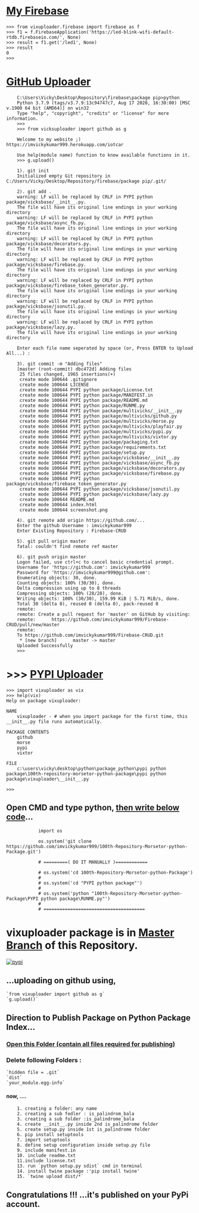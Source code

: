 # [My Firebase](https://imvickykumar999.herokuapp.com)

    >>> from vixuploader.firebase import firebase as f
    >>> f1 = f.FirebaseApplication('https://led-blink-wifi-default-rtdb.firebaseio.com/', None)
    >>> result = f1.get('/led1', None)
    >>> result
    0
    >>>

# [GitHub Uploader](https://pypi.org/project/imvickykumar999/)

        C:\Users\Vicky\Desktop\Repository\firebase\package pip>python
        Python 3.7.9 (tags/v3.7.9:13c94747c7, Aug 17 2020, 16:30:00) [MSC v.1900 64 bit (AMD64)] on win32
        Type "help", "copyright", "credits" or "license" for more information.
        >>>
        >>> from vicksuploader import github as g

        Welcome to my website ;)  https://imvickykumar999.herokuapp.com/iotcar

        Use help(module name) function to know available functions in it.
        >>> g.upload()

        1). git init
        Initialized empty Git repository in C:/Users/Vicky/Desktop/Repository/firebase/package pip/.git/

        2). git add .
        warning: LF will be replaced by CRLF in PYPI python package/vicksbase/__init__.py.
        The file will have its original line endings in your working directory
        warning: LF will be replaced by CRLF in PYPI python package/vicksbase/async_fb.py.
        The file will have its original line endings in your working directory
        warning: LF will be replaced by CRLF in PYPI python package/vicksbase/decorators.py.
        The file will have its original line endings in your working directory
        warning: LF will be replaced by CRLF in PYPI python package/vicksbase/firebase.py.
        The file will have its original line endings in your working directory
        warning: LF will be replaced by CRLF in PYPI python package/vicksbase/firebase_token_generator.py.
        The file will have its original line endings in your working directory
        warning: LF will be replaced by CRLF in PYPI python package/vicksbase/jsonutil.py.
        The file will have its original line endings in your working directory
        warning: LF will be replaced by CRLF in PYPI python package/vicksbase/lazy.py.
        The file will have its original line endings in your working directory

        Enter each file name seperated by space (or, Press ENTER to Upload All...) :

        3). git commit -m "Adding files"
        [master (root-commit) dbc472d] Adding files
         25 files changed, 1965 insertions(+)
         create mode 100644 .gitignore
         create mode 100644 LICENSE
         create mode 100644 PYPI python package/License.txt
         create mode 100644 PYPI python package/MANIFEST.in
         create mode 100644 PYPI python package/README.md
         create mode 100644 PYPI python package/RUNME.py
         create mode 100644 PYPI python package/multivicks/__init__.py
         create mode 100644 PYPI python package/multivicks/github.py
         create mode 100644 PYPI python package/multivicks/morse.py
         create mode 100644 PYPI python package/multivicks/playfair.py
         create mode 100644 PYPI python package/multivicks/pypi.py
         create mode 100644 PYPI python package/multivicks/vixtor.py
         create mode 100644 PYPI python package/packaging.txt
         create mode 100644 PYPI python package/requirements.txt
         create mode 100644 PYPI python package/setup.py
         create mode 100644 PYPI python package/vicksbase/__init__.py
         create mode 100644 PYPI python package/vicksbase/async_fb.py
         create mode 100644 PYPI python package/vicksbase/decorators.py
         create mode 100644 PYPI python package/vicksbase/firebase.py
         create mode 100644 PYPI python package/vicksbase/firebase_token_generator.py
         create mode 100644 PYPI python package/vicksbase/jsonutil.py
         create mode 100644 PYPI python package/vicksbase/lazy.py
         create mode 100644 README.md
         create mode 100644 index.html
         create mode 100644 screenshot.png

        4). git remote add origin https://github.com/...
        Enter the github Username : imvickykumar999
        Enter Existing Repository : Firebase-CRUD

        5). git pull origin master
        fatal: couldn't find remote ref master

        6). git push origin master
        Logon failed, use ctrl+c to cancel basic credential prompt.
        Username for 'https://github.com': imvickykumar999
        Password for 'https://imvickykumar999@github.com':
        Enumerating objects: 30, done.
        Counting objects: 100% (30/30), done.
        Delta compression using up to 8 threads
        Compressing objects: 100% (28/28), done.
        Writing objects: 100% (30/30), 159.99 KiB | 5.71 MiB/s, done.
        Total 30 (delta 0), reused 0 (delta 0), pack-reused 0
        remote:
        remote: Create a pull request for 'master' on GitHub by visiting:
        remote:      https://github.com/imvickykumar999/Firebase-CRUD/pull/new/master
        remote:
        To https://github.com/imvickykumar999/Firebase-CRUD.git
         * [new branch]      master -> master
        Uploaded Successfully
        >>>


# >>> [PYPI Uploader](https://github.com/imvickykumar999/100th-Repository-Morsetor-python-Package/tree/main/PYPI%20python%20package)

    >>> import vixuploader as vix
    >>> help(vix)
    Help on package vixuploader:

    NAME
        vixuploader - # when you import package for the first time, this __init__.py file runs automatically.

    PACKAGE CONTENTS
        github
        morse
        pypi
        vixtor

    FILE
        c:\users\vicky\desktop\python\package_python\pypi python package\100th-repository-morsetor-python-package\pypi python package\vixuploader\__init__.py

    >>>

## Open CMD and type python, [then write below code](https://github.com/imvickykumar999/100th-Repository-Morsetor-python-Package/blob/master/RUNME.py)...

                import os

                os.system('git clone https://github.com/imvickykumar999/100th-Repository-Morsetor-python-Package.git')

                # =========( DO IT MANUALLY )============
                
                # os.system('cd 100th-Repository-Morsetor-python-Package')
                #
                # os.system('cd "PYPI python package"')
                #
                # os.system('python "100th-Repository-Morsetor-python-Package\PYPI python package\RUNME.py"')
                #
                # ======================================



# vixuploader package is in [Master Branch](https://github.com/imvickykumar999/100th-Repository-Morsetor-python-Package/tree/master) of this Repository.

[![pypi](https://github.com/imvickykumar999/100th-Repository-Morsetor-python-Package/blob/main/screenshot.png?raw=true)](https://pypi.org/project/vixuploader/)


## ...uploading on github using, 

    `from vixuploader import github as g`
    `g.upload()`

## Direction to Publish Package on Python Package Index...

### [Open this Folder (contain all files required for publishing)](https://github.com/imvickykumar999/100th-Repository-Morsetor-python-Package/tree/master)
### Delete following Folders : 

    `hidden file = .git`
    `dist`
    `your_module.egg-info`

#### now, ....

        1. creating a folder: any name
        2. creating a sub fodler : is_palindrom_bala
        3. creating a sub folder :is_palindrome_bala
        4. create __init__.py inside 2nd is_palindrome folder
        5. create setup.py inside 1st is_palindrome folder
        6. pip install setuptools
        7. import setuptools
        8. define setup configuration inside setup.py file
        9. include manifest.in
        10. include readme.txt
        11.include license.txt
        13. run `python setup.py sdist` cmd in terminal
        14. install twine package :'pip install twine'
        15. `twine upload dist/*`

## Congratulations !!! ...it's published on your PyPi account.
